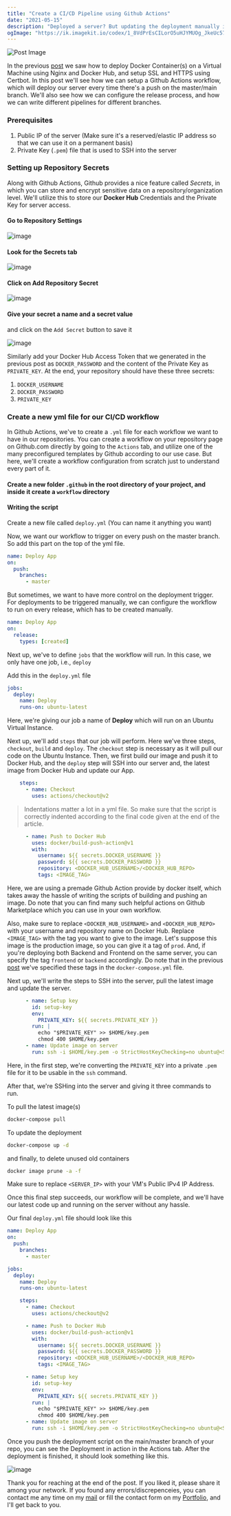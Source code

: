 ```yaml
---
title: "Create a CI/CD Pipeline using Github Actions"
date: "2021-05-15"
description: "Deployed a server? But updating the deployment manually is a pain, but also is managing complex CI/CD platforms like Jenkins of Spinnaker. Here we'll take a look at creating a simple CI/CD flow using Github Actions"
ogImage: "https://ik.imagekit.io/codex/1_8VdPrEsCILorO5uHJYMUOg_JkeUc57I2.png?tr=w-1200,h-630,fo-auto"
---
```


![Post Image](https://ik.imagekit.io/codex/1_8VdPrEsCILorO5uHJYMUOg_JkeUc57I2.png?tr=w-1200,h-630,fo-auto)

In the previous [post](/server-deployment-using-nginx-and-docker) we saw how to deploy Docker Container(s) on a Virtual Machine using Nginx and Docker Hub, and setup SSL and HTTPS using Certbot. In this post we'll see how we can setup a Github Actions workflow, which will deploy our server every time there's a push on the master/main branch. We'll also see how we can configure the release process, and how we can write different pipelines for different branches.

### Prerequisites

1. Public IP of the server (Make sure it's a reserved/elastic IP address so that we can use it on a permanent basis)
2. Private Key (`.pem`) file that is used to SSH into the server

### Setting up Repository Secrets

Along with Github Actions, Github provides a nice feature called *Secrets*, in which you can store and encrypt sensitive data on a repository/organization level. We'll utilize this to store our **Docker Hub** Credentials and the Private Key for server access.

#### Go to Repository Settings

![image](https://user-images.githubusercontent.com/54291836/118348443-ff097180-b567-11eb-82de-3104c312253c.png)

#### Look for the Secrets tab

![image](https://user-images.githubusercontent.com/54291836/118348456-1b0d1300-b568-11eb-9300-7fb9c9cbe3aa.png)

#### Click on Add Repository Secret

![image](https://user-images.githubusercontent.com/54291836/118348467-2bbd8900-b568-11eb-8d52-d70a5565fed0.png)

#### Give your secret a name and a secret value
and click on the `Add Secret` button to save it

![image](https://user-images.githubusercontent.com/54291836/118348513-78a15f80-b568-11eb-838f-997f47d61d92.png)

Similarly add your Docker Hub Access Token that we generated in the previous post as `DOCKER_PASSWORD` and the content of the Private Key as `PRIVATE_KEY`.
At the end, your repository should have these three secrets:
1. `DOCKER_USERNAME`
2. `DOCKER_PASSWORD`
3. `PRIVATE_KEY`

### Create a new yml file for our CI/CD workflow
In Github Actions, we've to create a `.yml` file for each workflow we want to have in our repositories. You can create a workflow on your repository page on Github.com directly by going to the `Actions` tab, and utilize one of the many preconfigured templates by Github according to our use case.
But here, we'll create a workflow configuration from scratch just to understand every part of it.

#### Create a new folder `.github` in the root directory of your project, and inside it create a `workflow` directory

#### Writing the script

Create a new file called `deploy.yml` (You can name it anything you want)

Now, we want our workflow to trigger on every push on the master branch. So add this part on the top of the yml file.

```yml
name: Deploy App
on:
  push:
    branches:
      - master
```

But sometimes, we want to have more control on the deployment trigger. For deployments to be triggered manually, we can configure the workflow to run on every release, which has to be created manually.

```yml
name: Deploy App
on:
  release:
    types: [created]
```

Next up, we've to define `jobs` that the workflow will run. In this case, we only have one job, i.e., `deploy`

Add this in the `deploy.yml` file

```yml
jobs:
  deploy:
    name: Deploy
    runs-on: ubuntu-latest
```

Here, we're giving our job a name of **Deploy** which will run on an Ubuntu Virtual Instance.

Next up, we'll add `steps` that our job will perform. Here we've three steps, `checkout`, `build` and `deploy`. The `checkout` step is necessary as it will pull our code on the Ubuntu Instance. Then, we first build our image and push it to Docker Hub, and the `deploy` step will SSH into our server and, the latest image from Docker Hub and update our App.

```yml
    steps:
      - name: Checkout
        uses: actions/checkout@v2
```
> Indentations matter a lot in a yml file. So make sure that the script is correctly indented according to the final code given at the end of the article.

```yml
      - name: Push to Docker Hub
        uses: docker/build-push-action@v1
        with:
          username: ${{ secrets.DOCKER_USERNAME }}
          password: ${{ secrets.DOCKER_PASSWORD }}
          repository: <DOCKER_HUB_USERNAME>/<DOCKER_HUB_REPO>
          tags: <IMAGE_TAG>
```

Here, we are using a premade Github Action provide by docker itself, which takes away the hassle of writing the scripts of building and pushing an image. Do note that you can find many such helpful actions on Github Marketplace which you can use in your own workflow.

Also, make sure to replace `<DOCKER_HUB_USERNAME>` and `<DOCKER_HUB_REPO>` with your username and repository name on Docker Hub. Replace `<IMAGE_TAG>` with the tag you want to give to the image. Let's suppose this image is the production image, so you can give it a tag of `prod`. And, if you're deploying both Backend and Frontend on the same server, you can specify the tag `frontend` or `backend` accordingly. Do note that in the previous [post](/server-deployment-using-nginx-and-docker) we've specified these tags in the `docker-compose.yml` file.

Next up, we'll write the steps to SSH into the server, pull the latest image and update the server.

```yml
      - name: Setup key
        id: setup-key
        env:
          PRIVATE_KEY: ${{ secrets.PRIVATE_KEY }}
        run: |
          echo "$PRIVATE_KEY" >> $HOME/key.pem
          chmod 400 $HOME/key.pem
      - name: Update image on server
        run: ssh -i $HOME/key.pem -o StrictHostKeyChecking=no ubuntu@<SERVER_IP> 'docker-compose pull && docker-compose up -d && docker image prune -a -f'
```

Here, in the first step, we're converting the `PRIVATE_KEY` into a private `.pem` file for it to be usable in the `ssh` command.

After that, we're SSHing into the server and giving it three commands to run.

To pull the latest image(s)
```bash
docker-compose pull
```

To update the deployment
```bash
docker-compose up -d
```

and finally, to delete unused old containers
```bash
docker image prune -a -f
```

Make sure to replace `<SERVER_IP>` with your VM's Public IPv4 IP Address.

Once this final step succeeds, our workflow will be complete, and we'll have our latest code up and running on the server without any hassle.

Our final `deploy.yml` file should look like this

```yml
name: Deploy App
on:
  push:
    branches:
      - master

jobs:
  deploy:
    name: Deploy
    runs-on: ubuntu-latest

    steps:
      - name: Checkout
        uses: actions/checkout@v2

      - name: Push to Docker Hub
        uses: docker/build-push-action@v1
        with:
          username: ${{ secrets.DOCKER_USERNAME }}
          password: ${{ secrets.DOCKER_PASSWORD }}
          repository: <DOCKER_HUB_USERNAME>/<DOCKER_HUB_REPO>
          tags: <IMAGE_TAG>

      - name: Setup key
        id: setup-key
        env:
          PRIVATE_KEY: ${{ secrets.PRIVATE_KEY }}
        run: |
          echo "$PRIVATE_KEY" >> $HOME/key.pem
          chmod 400 $HOME/key.pem
      - name: Update image on server
        run: ssh -i $HOME/key.pem -o StrictHostKeyChecking=no ubuntu@<SERVER_IP> 'docker-compose pull && docker-compose up -d && docker image prune -a -f'
```

Once you push the deployment script on the main/master branch of your repo, you can see the Deployment in action in the Actions tab. After the deployment is finished, it should look something like this.

![image](https://user-images.githubusercontent.com/54291836/118349472-81952f80-b56e-11eb-8f80-66e0163806a4.png)

Thank you for reaching at the end of the post. If you liked it, please share it among your network. If you found any errors/discrepenceies, you can contact me any time on my [mail](mailto:me@manishk.dev) or fill the contact form on my [Portfolio](https://manishk.dev), and I'll get back to you.

